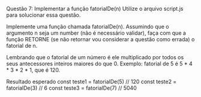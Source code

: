 Questão 7: Implementar a função fatorialDe(n)
Utilize o arquivo script.js para solucionar essa questão.

Implemente uma função chamada fatorialDe(n). Assumindo que o argumento n seja um number (não é necessário validar), faça com que a função RETORNE (se não retornar vou considerar a questão como errada) o fatorial de n.

Lembrando que o fatorial de um número é ele multiplicado por todos os seus antecessores inteiros maiores do que 0. Exemplo: fatorial de 5 é 5 * 4 * 3 * 2 * 1, que é 120.

Resultado esperado
const teste1 = fatorialDe(5) // 120
const teste2 = fatorialDe(3) // 6
const teste3 = fatorialDe(7) // 5040